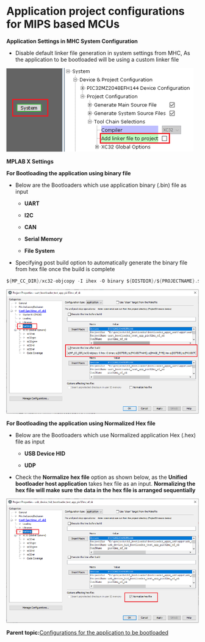 # Application project configurations for MIPS based MCUs

**Application Settings in MHC System Configuration**

-   Disable default linker file generation in system settings from MHC, As the application to be bootloaded will be using a custom linker file


![mips_application_config_mhc](GUID-B1831E26-3A9D-4A28-B623-BA3465A36CFE-low.png)

**MPLAB X Settings**

**For Bootloading the application using binary file**

-   Below are the Bootloaders which use application binary \(.bin\) file as input

    -   **UART**

    -   **I2C**

    -   **CAN**

    -   **Serial Memory**

    -   **File System**

-   Specifying post build option to automatically generate the binary file from hex file once the build is complete


```c
${MP_CC_DIR}/xc32-objcopy -I ihex -O binary ${DISTDIR}/${PROJECTNAME}.${IMAGE_TYPE}.hex ${DISTDIR}/${PROJECTNAME}.${IMAGE_TYPE}.bin
```

![mips_application_config_post_build_script](GUID-C32DEAFA-6F6A-452E-890D-0DE56CE44E3B-low.png)

**For Bootloading the application using Normalized Hex file**

-   Below are the Bootloaders which use Normalized application Hex \(.hex\) file as input

    -   **USB Device HID**

    -   **UDP**

-   Check the **Normalize hex file** option as shown below, as the **Unified bootloader host application** takes hex file as an input. **Normalizing the hex file will make sure the data in the hex file is arranged sequentially**


![mips_application_config_normalize_hex](GUID-7E3A335B-699A-4877-86CA-9BB178744665-low.png)

**Parent topic:**[Configurations for the application to be bootloaded](GUID-81FF31CA-1770-4876-8AAB-FA0015038359.md)

